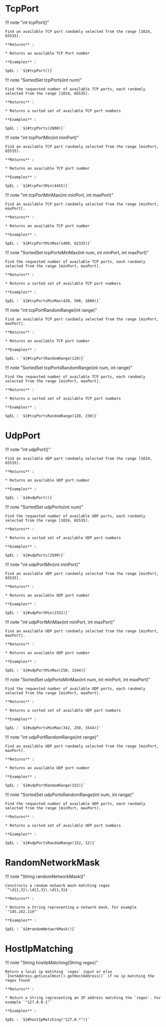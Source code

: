 # TcpPort

!!! note "int tcpPort()"

    Find an available TCP port randomly selected from the range [1024, 65535].

    **Returns** :

    * Returns an available TCP Port number

    **Examples** :

    SpEL : `${#tcpPort()}`



!!! note "SortedSet<Integer> tcpPorts(int num)"

    Find the requested number of available TCP ports, each randomly selected from the range [1024, 65535].

    **Returns** :

    * Returns a sorted set of available TCP port numbers

    **Examples** :

    SpEL : `${#tcpPorts(2000)}`



!!! note "int tcpPortMin(int minPort)"

    Find an available TCP port randomly selected from the range [minPort, 65535].

    **Returns** :

    * Returns an available TCP port number

    **Examples** :

    SpEL : `${#tcpPortMin(4455)}`



!!! note "int tcpPortMinMax(int minPort, int maxPort)"

    Find an available TCP port randomly selected from the range [minPort, maxPort].

    **Returns** :

    * Returns an available TCP port number

    **Examples** :

    SpEL : `${#tcpPortMinMax(1400, 62335)}`



!!! note "SortedSet<Integer> tcpPortsMinMax(int num, int minPort, int maxPort)"

    Find the requested number of available TCP ports, each randomly selected from the range [minPort, maxPort].

    **Returns** :

    * Returns a sorted set of available TCP port numbers

    **Examples** :

    SpEL : `${#tcpPortsMinMax(420, 500, 1000)}`



!!! note "int tcpPortRandomRange(int range)"

    Find an available TCP port randomly selected from the range [minPort, maxPort].

    **Returns** :

    * Returns an available TCP port number 

    **Examples** :

    SpEL : `${#tcpPortRandomRange(120)}`

!!! note "SortedSet<Integer> tcpPortsRandomRange(int num, int range)"

    Find the requested number of available TCP ports, each randomly selected from the range [minPort, maxPort].

    **Returns** :

    * Returns a sorted set of available TCP port numbers

    **Examples** :

    SpEL : `${#tcpPortsRandomRange(120, 230)}`

# UdpPort

!!! note "int udpPort()"

    Find an available UDP port randomly selected from the range [1024, 65535].

    **Returns** :

    * Returns an available UDP port number

    **Examples** :

    SpEL : `${#udpPort()}`


!!! note "SortedSet<Integer> udpPorts(int num)"

    Find the requested number of available UDP ports, each randomly selected from the range [1024, 65535].

    **Returns** :

    * Returns a sorted set of available UDP port numbers

    **Examples** :

    SpEL : `${#udpPorts(2500)}`



!!! note "int udpPortMin(int minPort)"

    Find an available UDP port randomly selected from the range [minPort, 65535].

    **Returns** :

    * Returns an available UDP port number

    **Examples** :

    SpEL : `${#udpPortMin(2331)}`



!!! note "int udpPortMinMax(int minPort, int maxPort)"

    Find an available UDP port randomly selected from the range [minPort, maxPort].

    **Returns** :

    * Returns an available UDP port number

    **Examples** :

    SpEL : `${#udpPortMinMax(250, 1544)}`



!!! note "SortedSet<Integer> udpPortsMinMax(int num, int minPort, int maxPort)"

    Find the requested number of available UDP ports, each randomly selected from the range [minPort, maxPort].

    **Returns** :

    * Returns a sorted set of available UDP port numbers

    **Examples** :

    SpEL : `${#udpPortsMinMax(342, 250, 1544)}`



!!! note "int udpPortRandomRange(int range)"

    Find an available UDP port randomly selected from the range [minPort, maxPort].

    **Returns** :

    * Returns an available UDP port number

    **Examples** :

    SpEL : `${#udpPortRandomRange(152)}`



!!! note "SortedSet<Integer> udpPortsRandomRange(int num, int range)"

    Find the requested number of available UDP ports, each randomly selected from the range [minPort, maxPort].

    **Returns** :

    * Returns a sorted set of available UDP port numbers

    **Examples** :

    SpEL : `${#udpPortsRandomRange(152, 12)}`

# RandomNetworkMask

!!! note "String randomNetworkMask()"

    Constructs a random network mask matching regex `^\d{1,3}\.\d{1,3}\.\d{1,3}$`.

    **Returns** :

    * Returns a String representing a network mask. For example `"145.242.119"`

    **Examples** :

    SpEL : `${#randomNetworkMask()}`

# HostIpMatching

!!! note "String hostIpMatching(String regex)"

    Return a local ip matching `regex` input or else `InetAddress.getLocalHost().getHostAddress()` if no ip matching the regex found

    **Returns** :

    * Return a String representing an IP address matching the `regex`. For example `"127.0.0.1"`

    **Examples** :

    SpEL : `${#hostIpMatching("127.0.*")}`
